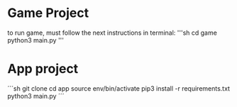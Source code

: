# Game Project

to run game, must follow the next instructions in terminal:
'''sh
cd game
python3 main.py
'''

# App project

´´´sh
git clone
cd app
source env/bin/activate
pip3 install -r requirements.txt
python3 main.py
´´´
